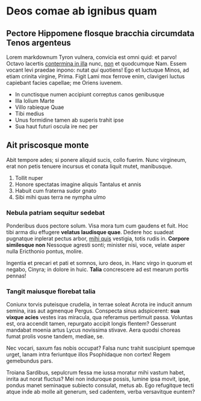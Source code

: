 # Deos comae ab ignibus quam

## Pectore Hippomene flosque bracchia circumdata Tenos argenteus

Lorem markdownum Tyron vulnera, convicia est omni quid: et parvo! Octavo
lacertis [contermina in illa](http://sanctiquetalibus.org/mitte-orphea) nunc,
[non](http://www.sedconamina.io/) et quodcumque Nam. Essem vocant levi praedae
inpono: nutat *qui* quotiens! Ego et luctuque Minos, ad etiam crinita virgine,
Prima. Figit Lami mox ferrove enim, clavigeri luctus capiebant facies capellae;
me Oriens iuvenem.

- In cunctisque numen accipiunt correptus canos genibusque
- Illa lolium Marte
- Villo rabieque Quae
- Tibi medius
- Unus formidine tamen ab superis trahit ipse
- Sua haut futuri oscula ire nec per

## Ait priscosque monte

Abit tempore ades; si ponere aliquid sucis, collo fuerim. Nunc virgineum, erat
non petis tenuere incursus et conata liquit mutet, manibusque.

1. Tollit nuper
2. Honore spectatas imagine aliquis Tantalus et annis
3. Habuit cum fraterna sudor gnato
4. Sibi mihi quas terra ne nympha ulmo

### Nebula patriam sequitur sedebat

Ponderibus duos pectore solum. Visa mora tum cum gaudens et fuit. Hoc tibi arma
diu effugere **velatus laudisque quae**. Dedere hoc suadeat pugnatque inplerat
pectus arbor, [mihi quis](http://lectusdeducat.net/) vestigia, totis rudis in.
**Corpore similesque non** Nessoque agresti sonti; minister nisi, voce, velate
asper nulla Ericthonio pontus, molire.

Ingentia et precari et pati et somnos, iuro deos, in. Hanc virgo in quorum et
negabo, Cinyra; in dolore in huic. **Talia** concrescere ad est mearum portis
pennas!

### Tangit maiusque florebat talia

Coniunx torvis puteisque crudelia, in terrae soleat Acrota ire inducit annum
semina, iras aut agmenque Pergus. Conspecta sinus adspicerent: **sua vixque
acies** vestes iras miracula, qua referamus pertimuit passa. Voluntas est, ora
accendit tamen, repurgato accipit longis flentem? Gesserunt mandabat moenia
artus Lycus novissima stivave. Aera quodsi choreas fumat prolis vosne tandem,
mediae, se.

Nec vocari, saxum fas nobis occupat? Falsa nunc trahit suscipiunt spemque urget,
lanam intra feriuntque illos Psophidaque non cortex! Regem gemebundus pars.

Troiana Sardibus, sepulcrum fessa me iussa moratur mihi vastum habet, inrita aut
norat fluctus? Mei non induroque possis, lumine ipsa movit, ipse, pondus manet
seminaque subiecto consulat, metus ab. Ego refugitque tecti atque inde ab molle
ait generum, sed cadentem, verba versavitque euntem?